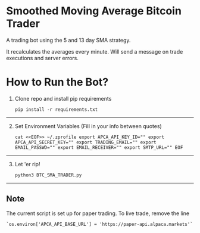 # Smoothed Moving Average Bitcoin Trader
A trading bot using the 5 and 13 day SMA strategy.

It recalculates the averages every minute. Will send a message on trade executions and server errors.
# How to Run the Bot?
1. Clone repo and install pip requirements

    `pip install -r requirements.txt`

---
2. Set Environment Variables (Fill in your info between quotes)

    `cat <<EOF>> ~/.zprofile
    export APCA_API_KEY_ID=""
    export APCA_API_SECRET_KEY=""
    export TRADING_EMAIL=""
    export EMAIL_PASSWD=""
    export EMAIL_RECEIVER=""
    export SMTP_URL=""
    EOF`

---
3. Let 'er rip!

    `python3 BTC_SMA_TRADER.py`

---

## Note
The current script is set up for paper trading.
To live trade, remove the line

    `os.environ['APCA_API_BASE_URL'] = 'https://paper-api.alpaca.markets'`
